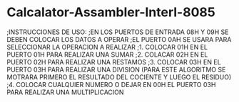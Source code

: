 # Calcalator-Assambler-Interl-8085
;INSTRUCCIONES DE USO:
;EN LOS PUERTOS DE ENTRADA 08H Y 09H SE DEBEN COLOCAR LOS DATOS A OPERAR
;EL PUERTO 0AH SE USARA PARA SELECCIONAR LA OPERACION A REALIZAR
;1. COLOCAR 01H EN EL PUERTO 01H PARA REALIZAR UNA SUMAR
;2. COLACAR 02H EN EL PUERTO 02H PARA REALIZAR UNA RESTAMOS
;3. COLOCAR 03H EN EL PUERTO 03H PARA REALIZAR UNA DIVISION (PARA ESTE ALGORITMO SE MOTRARA PRIMERO EL RESULTADO DEL COCIENTE Y LUEGO EL RESIDUO)
;4. COLOCAR CUALQUIER NUMERO O DEJAR EN 00H  EL PUERTO 03H PARA REALIZAR UNA MULTIPLICACION
